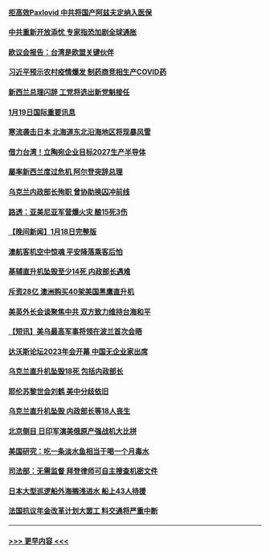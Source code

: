 #### [拒高效Paxlovid 中共将国产阿兹夫定纳入医保](../pages/prog202/a103628529.md?t=01192143) 
#### [中共重新开放添忧 专家指恐加剧全球通胀](../pages/prog202/a103628524.md?t=01192143) 
#### [欧议会报告：台湾是欧盟关键伙伴](../pages/prog202/a103628552.md?t=01192143) 
#### [习近平预示农村疫情爆发 制药商竞相生产COVID药](../pages/prog202/a103628533.md?t=01192143) 
#### [新西兰总理闪辞 工党将选出新党魁接任](../pages/prog202/a103628551.md?t=01192143) 
#### [1月19日国际重要讯息](../pages/prog202/a103628549.md?t=01192143) 
#### [寒流袭击日本 北海道东北沿海地区将现暴风雪](../pages/prog202/a103628439.md?t=01192143) 
#### [借力台湾！立陶宛企业目标2027生产半导体](../pages/prog202/a103628424.md?t=01192143) 
#### [屡率新西兰度过危机 阿尔登突辞总理](../pages/prog202/a103628391.md?t=01192143) 
#### [乌克兰内政部长殉职 曾协助换囚冲前线](../pages/prog202/a103628368.md?t=01192143) 
#### [路透：亚美尼亚军营爆火灾 酿15死3伤](../pages/prog202/a103628356.md?t=01192143) 
#### [【晚间新闻】1月18日完整版](../pages/prog202/a103628303.md?t=01192143) 
#### [澳航客机空中惊魂 平安降落乘客后怕](../pages/prog202/a103628200.md?t=01192143) 
#### [基辅直升机坠毁至少14死 内政部长遇难](../pages/prog202/a103628199.md?t=01192143) 
#### [斥资28亿 澳洲购买40架美国黑鹰直升机](../pages/prog202/a103628201.md?t=01192143) 
#### [美英外长会谈聚焦中共 双方致力维持台海和平](../pages/prog202/a103628004.md?t=01192143) 
#### [【短讯】美乌最高军事将领在波兰首次会晤](../pages/prog202/a103628003.md?t=01192143) 
#### [达沃斯论坛2023年会开幕 中国无企业家出席](../pages/prog202/a103627893.md?t=01192143) 
#### [乌克兰直升机坠毁18死 包括内政部长](../pages/prog202/a103627999.md?t=01192143) 
#### [耶伦苏黎世会刘鹤 美中分歧依旧](../pages/prog202/a103628005.md?t=01192143) 
#### [乌克兰直升机坠毁 内政部长等18人丧生](../pages/prog202/a103627838.md?t=01192143) 
#### [北京侧目 日印军演美俄原产强战机大比拼](../pages/prog202/a103627759.md?t=01192143) 
#### [美国研究：吃一条淡水鱼相当于喝一个月毒水](../pages/prog202/a103627755.md?t=01192143) 
#### [司法部：无需监督 拜登律师可自主搜查机密文件](../pages/prog202/a103627750.md?t=01192143) 
#### [日本大型巡逻船外海搁浅进水 船上43人待援](../pages/prog202/a103627661.md?t=01192143) 
#### [法国抗议年金改革计划大罢工 料交通将严重中断](../pages/prog202/a103627648.md?t=01192143) 

----
#### [ >>> 更早内容 <<< ](../indexes/prog202-earlier.md)
